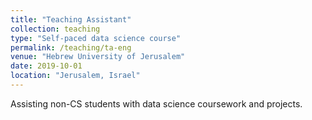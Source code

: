 ```yaml
---
title: "Teaching Assistant"
collection: teaching
type: "Self-paced data science course"
permalink: /teaching/ta-eng
venue: "Hebrew University of Jerusalem"
date: 2019-10-01
location: "Jerusalem, Israel"
---
```


 Assisting non-CS students with data science coursework and projects.
